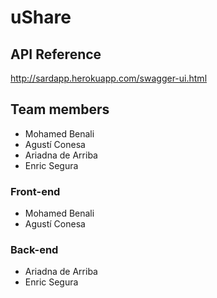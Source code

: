 # uShare

## API Reference
http://sardapp.herokuapp.com/swagger-ui.html

## Team members
- Mohamed Benali
- Agustí Conesa
- Ariadna de Arriba
- Enric Segura

### Front-end
- Mohamed Benali
- Agustí Conesa

### Back-end
- Ariadna de Arriba
- Enric Segura
